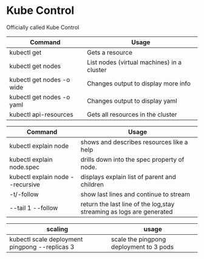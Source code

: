 # Kube Control 
Officially called Kube Control

|Command|Usage|
---|---
|kubectl get|Gets a resource|
|kubectl get nodes | List nodes (virtual machines) in a cluster|
|kubectl get nodes -o wide | Changes output to display more info|
|kubectl get nodes -o yaml | Changes output to display yaml|
|kubectl api-resources| Gets all resources in the cluster|

|Command|Usage|
---|---
kubectl explain node|shows and describes resources like a help
kubectl explain node.spec|drills down into the spec property of node.
kubectl explain node --recursive|displays explain list of parent and children
-t/-follow|show last lines and continue to stream
--tail 1 --follow|return the last line of the log,stay streaming as logs are generated

|scaling|usage|
---|---
|kubectl scale deployment pingpong --replicas 3|scale the pingpong deployment to 3 pods|